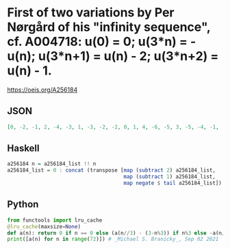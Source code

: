 # First of two variations by Per Nørgård of his "infinity sequence", cf\. A004718: u\(0\) \= 0; u\(3\*n\) \= \-u\(n\); u\(3\*n\+1\) \= u\(n\) \- 2; u\(3\*n\+2\) \= u\(n\) \- 1\.
https://oeis.org/A256184
## JSON
```JSON
[0, -2, -1, 2, -4, -3, 1, -3, -2, -2, 0, 1, 4, -6, -5, 3, -5, -4, -1, -1, 0, 3, -5, -4, 2, -4, -3, 2, -4, -3, 0, -2, -1, -1, -1, 0, -4, 2, 3, 6, -8, -7, 5, -7, -6, -3, 1, 2, 5, -7, -6, 4, -6, -5, 1, -3, -2, 1, -3, -2, 0, -2, -1, -3, 1, 2, 5, -7, -6, 4, -6, -5]
```
## Haskell
```Haskell
a256184 n = a256184_list !! n
a256184_list = 0 : concat (transpose [map (subtract 2) a256184_list,
                                      map (subtract 1) a256184_list,
                                      map negate $ tail a256184_list])
```
## Python
```Python
from functools import lru_cache
@lru_cache(maxsize=None)
def a(n): return 0 if n == 0 else (a(n//3) - (3-n%3)) if n%3 else -a(n//3)
print([a(n) for n in range(72)]) # _Michael S. Branicky_, Sep 02 2021
```
